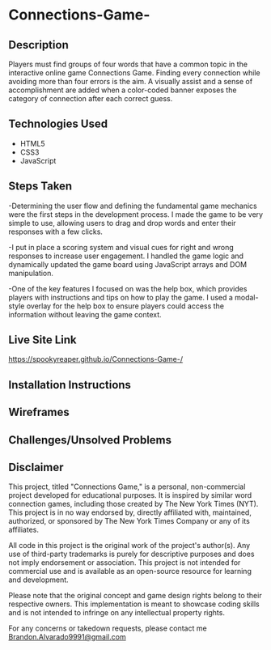 # Connections-Game-

## Description

Players must find groups of four words that have a common topic in the interactive online game Connections Game. Finding every connection while avoiding more than four errors is the aim. A visually assist and a sense of accomplishment are added when a color-coded banner exposes the category of connection after each correct guess.

## Technologies Used

- HTML5
- CSS3
- JavaScript

## Steps Taken

-Determining the user flow and defining the fundamental game mechanics were the first steps in the development process. I made the game to be very simple to use, allowing users to drag and drop words and enter their responses with a few clicks.

-I put in place a scoring system and visual cues for right and wrong responses to increase user engagement. I handled the game logic and dynamically updated the game board using JavaScript arrays and DOM manipulation.

-One of the key features I focused on was the help box, which provides players with instructions and tips on how to play the game. I used a modal-style overlay for the help box to ensure players could access the information without leaving the game context.

## Live Site Link

https://spookyreaper.github.io/Connections-Game-/

## Installation Instructions

## Wireframes



## Challenges/Unsolved Problems

## Disclaimer

This project, titled "Connections Game," is a personal, non-commercial project developed for educational purposes. It is inspired by similar word connection games, including those created by The New York Times (NYT). This project is in no way endorsed by, directly affiliated with, maintained, authorized, or sponsored by The New York Times Company or any of its affiliates.

All code in this project is the original work of the project's author(s). Any use of third-party trademarks is purely for descriptive purposes and does not imply endorsement or association. This project is not intended for commercial use and is available as an open-source resource for learning and development.

Please note that the original concept and game design rights belong to their respective owners. This implementation is meant to showcase coding skills and is not intended to infringe on any intellectual property rights.

For any concerns or takedown requests, please contact me Brandon.Alvarado9991@gmail.com




